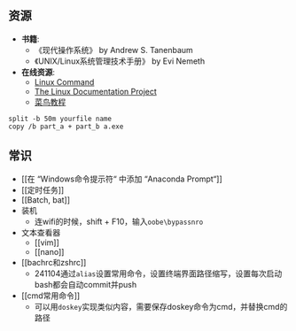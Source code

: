 ## 资源
- **书籍**:
  - 《现代操作系统》 by Andrew S. Tanenbaum
  - 《UNIX/Linux系统管理技术手册》 by Evi Nemeth
- **在线资源**:
	- [Linux Command](https://www.linuxcommand.org/)
	- [The Linux Documentation Project](http://www.tldp.org/)
	- [菜鸟教程](https://www.runoob.com/linux/linux-tutorial.html)

```
split -b 50m yourfile name
copy /b part_a + part_b a.exe
```

## 常识
- [[在 “Windows命令提示符“ 中添加 “Anaconda Prompt“]]
- [[定时任务]]
- [[Batch, bat]]
- 装机
	- 连wifi的时候，shift + F10，输入`oobe\bypassnro`
- 文本查看器
	- [[vim]]
	- [[nano]]
- [[bachrc和zshrc]]
	- 241104通过`alias`设置常用命令，设置终端界面路径缩写，设置每次启动bash都会自动commit并push
- [[cmd常用命令]]
	- 可以用`doskey`实现类似内容，需要保存doskey命令为cmd，并替换cmd的路径